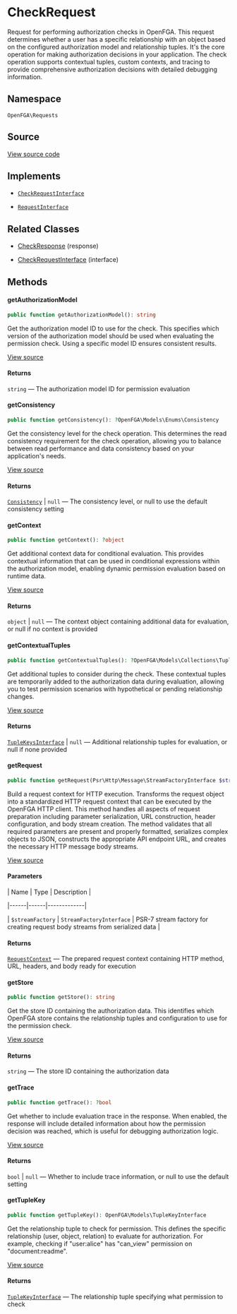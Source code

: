 # CheckRequest

Request for performing authorization checks in OpenFGA. This request determines whether a user has a specific relationship with an object based on the configured authorization model and relationship tuples. It&#039;s the core operation for making authorization decisions in your application. The check operation supports contextual tuples, custom contexts, and tracing to provide comprehensive authorization decisions with detailed debugging information.

## Namespace

`OpenFGA\Requests`

## Source

[View source code](https://github.com/evansims/openfga-php/blob/main/src/Requests/CheckRequest.php)

## Implements

* [`CheckRequestInterface`](CheckRequestInterface.md)

* [`RequestInterface`](RequestInterface.md)

## Related Classes

* [CheckResponse](Responses/CheckResponse.md) (response)

* [CheckRequestInterface](Requests/CheckRequestInterface.md) (interface)

## Methods

#### getAuthorizationModel

```php
public function getAuthorizationModel(): string

```

Get the authorization model ID to use for the check. This specifies which version of the authorization model should be used when evaluating the permission check. Using a specific model ID ensures consistent results.

[View source](https://github.com/evansims/openfga-php/blob/main/src/Requests/CheckRequest.php#L73)

#### Returns

`string` — The authorization model ID for permission evaluation

#### getConsistency

```php
public function getConsistency(): ?OpenFGA\Models\Enums\Consistency

```

Get the consistency level for the check operation. This determines the read consistency requirement for the check operation, allowing you to balance between read performance and data consistency based on your application&#039;s needs.

[View source](https://github.com/evansims/openfga-php/blob/main/src/Requests/CheckRequest.php#L82)

#### Returns

[`Consistency`](Models/Enums/Consistency.md) &#124; `null` — The consistency level, or null to use the default consistency setting

#### getContext

```php
public function getContext(): ?object

```

Get additional context data for conditional evaluation. This provides contextual information that can be used in conditional expressions within the authorization model, enabling dynamic permission evaluation based on runtime data.

[View source](https://github.com/evansims/openfga-php/blob/main/src/Requests/CheckRequest.php#L91)

#### Returns

`object` &#124; `null` — The context object containing additional data for evaluation, or null if no context is provided

#### getContextualTuples

```php
public function getContextualTuples(): ?OpenFGA\Models\Collections\TupleKeysInterface

```

Get additional tuples to consider during the check. These contextual tuples are temporarily added to the authorization data during evaluation, allowing you to test permission scenarios with hypothetical or pending relationship changes.

[View source](https://github.com/evansims/openfga-php/blob/main/src/Requests/CheckRequest.php#L100)

#### Returns

[`TupleKeysInterface`](Models/Collections/TupleKeysInterface.md) &#124; `null` — Additional relationship tuples for evaluation, or null if none provided

#### getRequest

```php
public function getRequest(Psr\Http\Message\StreamFactoryInterface $streamFactory): OpenFGA\Network\RequestContext

```

Build a request context for HTTP execution. Transforms the request object into a standardized HTTP request context that can be executed by the OpenFGA HTTP client. This method handles all aspects of request preparation including parameter serialization, URL construction, header configuration, and body stream creation. The method validates that all required parameters are present and properly formatted, serializes complex objects to JSON, constructs the appropriate API endpoint URL, and creates the necessary HTTP message body streams.

[View source](https://github.com/evansims/openfga-php/blob/main/src/Requests/CheckRequest.php#L109)

#### Parameters

| Name | Type | Description |

|------|------|-------------|

| `$streamFactory` | `StreamFactoryInterface` | PSR-7 stream factory for creating request body streams from serialized data |

#### Returns

[`RequestContext`](Network/RequestContext.md) — The prepared request context containing HTTP method, URL, headers, and body ready for execution

#### getStore

```php
public function getStore(): string

```

Get the store ID containing the authorization data. This identifies which OpenFGA store contains the relationship tuples and configuration to use for the permission check.

[View source](https://github.com/evansims/openfga-php/blob/main/src/Requests/CheckRequest.php#L135)

#### Returns

`string` — The store ID containing the authorization data

#### getTrace

```php
public function getTrace(): ?bool

```

Get whether to include evaluation trace in the response. When enabled, the response will include detailed information about how the permission decision was reached, which is useful for debugging authorization logic.

[View source](https://github.com/evansims/openfga-php/blob/main/src/Requests/CheckRequest.php#L144)

#### Returns

`bool` &#124; `null` — Whether to include trace information, or null to use the default setting

#### getTupleKey

```php
public function getTupleKey(): OpenFGA\Models\TupleKeyInterface

```

Get the relationship tuple to check for permission. This defines the specific relationship (user, object, relation) to evaluate for authorization. For example, checking if &quot;user:alice&quot; has &quot;can_view&quot; permission on &quot;document:readme&quot;.

[View source](https://github.com/evansims/openfga-php/blob/main/src/Requests/CheckRequest.php#L153)

#### Returns

[`TupleKeyInterface`](Models/TupleKeyInterface.md) — The relationship tuple specifying what permission to check
